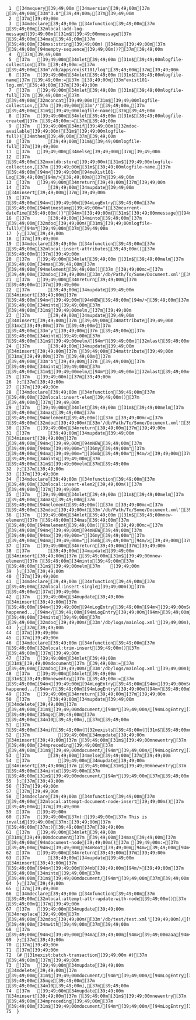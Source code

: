      1	[34mxquery[39;49;00m [34mversion[39;49;00m[37m [39;49;00m[33m"3.0"[39;49;00m;[37m[39;49;00m
     2	[37m[39;49;00m
     3	[34mdeclare[39;49;00m [34mfunction[39;49;00m[37m [39;49;00m[32mlocal:add-log-message[39;49;00m([31m$[39;49;00mmessage[37m [39;49;00m[34mas[39;49;00m[37m [39;49;00m[36mxs:string[39;49;00m) [34mas[39;49;00m[37m [39;49;00m[94mempty-sequence[39;49;00m()?[37m[39;49;00m
     4	{[37m[39;49;00m
     5	[37m	[39;49;00m[34mlet[39;49;00m [31m$[39;49;00mlogfile-collection[37m [39;49;00m:=[37m [39;49;00m[33m"/db/apps/exist101/log"[39;49;00m[37m[39;49;00m
     6	[37m	[39;49;00m[34mlet[39;49;00m [31m$[39;49;00mlogfile-name[37m [39;49;00m:=[37m [39;49;00m[33m"exist101-log.xml"[39;49;00m[37m[39;49;00m
     7	[37m	[39;49;00m[34mlet[39;49;00m [31m$[39;49;00mlogfile-full[37m [39;49;00m:=[37m [39;49;00m[32mconcat[39;49;00m([31m$[39;49;00mlogfile-collection,[37m [39;49;00m[33m'/'[39;49;00m,[37m [39;49;00m[31m$[39;49;00mlogfile-name)[37m[39;49;00m
     8	[37m	[39;49;00m[34mlet[39;49;00m [31m$[39;49;00mlogfile-created[37m [39;49;00m:=[37m[39;49;00m
     9	[37m	[39;49;00m[34mif[39;49;00m([32mdoc-available[39;49;00m([31m$[39;49;00mlogfile-full))[34mthen[39;49;00m[37m[39;49;00m
    10	[37m		[39;49;00m[31m$[39;49;00mlogfile-full[37m[39;49;00m
    11	[37m	[39;49;00m[34melse[39;49;00m[37m[39;49;00m
    12	[37m		[39;49;00m[32mxmldb:store[39;49;00m([31m$[39;49;00mlogfile-collection,[37m [39;49;00m[31m$[39;49;00mlogfile-name,[37m [39;49;00m[94m<[39;49;00m[94meXist101-Log[39;49;00m[94m/>[39;49;00m)[37m[39;49;00m
    13	[37m	[39;49;00m[34mreturn[39;49;00m[37m[39;49;00m
    14	[37m		[39;49;00m[34mupdate[39;49;00m [34minsert[39;49;00m[37m[39;49;00m
    15	[37m			[39;49;00m[94m<[39;49;00m[94mLogEntry[39;49;00m[37m [39;49;00m[94mtimestamp[39;49;00m="{[32mcurrent-dateTime[39;49;00m()}"[94m>[39;49;00m{[31m$[39;49;00mmessage}[94m</[39;49;00m[94mLogEntry[39;49;00m[94m>[39;49;00m[37m[39;49;00m
    16	[37m		[39;49;00m[34minto[39;49;00m[37m [39;49;00m[32mdoc[39;49;00m([31m$[39;49;00mlogfile-full)/[94m*[39;49;00m[37m[39;49;00m
    17	};[37m[39;49;00m
    18	[37m[39;49;00m
    19	[34mdeclare[39;49;00m [34mfunction[39;49;00m[37m [39;49;00m[32mlocal:insert-attributes[39;49;00m()[37m [39;49;00m{[37m[39;49;00m
    20	[37m	[39;49;00m[34mlet[39;49;00m [31m$[39;49;00melm[37m [39;49;00m[34mas[39;49;00m[37m [39;49;00m[94melement[39;49;00m()[37m [39;49;00m:=[37m [39;49;00m[32mdoc[39;49;00m([33m'/db/Path/To/Some/Document.xml'[39;49;00m)/[94m*[39;49;00m[37m[39;49;00m
    21	[37m	[39;49;00m[34mreturn[39;49;00m[37m [39;49;00m([37m[39;49;00m
    22	[37m		[39;49;00m[34mupdate[39;49;00m [34minsert[39;49;00m[37m [39;49;00m[94m<[39;49;00m[94mNEW[39;49;00m[94m/>[39;49;00m[37m [39;49;00m[34minto[39;49;00m[37m [39;49;00m[31m$[39;49;00melm,[37m[39;49;00m
    23	[37m		[39;49;00m[34mupdate[39;49;00m [34minsert[39;49;00m[37m [39;49;00m[34mattribute[39;49;00m [31mx[39;49;00m[37m [39;49;00m{[37m [39;49;00m[33m'y'[39;49;00m[37m [39;49;00m}[37m [39;49;00m[34minto[39;49;00m[37m [39;49;00m[31m$[39;49;00melm/[94m*[39;49;00m[[32mlast[39;49;00m()],[37m[39;49;00m
    24	[37m		[39;49;00m[34mupdate[39;49;00m [34minsert[39;49;00m[37m [39;49;00m[34mattribute[39;49;00m [31ma[39;49;00m[37m [39;49;00m{[37m [39;49;00m[33m'b'[39;49;00m[37m [39;49;00m}[37m [39;49;00m[34minto[39;49;00m[37m [39;49;00m[31m$[39;49;00melm/[94m*[39;49;00m[[32mlast[39;49;00m()][37m[39;49;00m
    25	[37m	[39;49;00m)[37m[39;49;00m
    26	};[37m[39;49;00m
    27	[37m[39;49;00m
    28	[34mdeclare[39;49;00m [34mfunction[39;49;00m[37m [39;49;00m[32mlocal:insert-elem[39;49;00m()[37m [39;49;00m{[37m[39;49;00m
    29	[37m	[39;49;00m[34mlet[39;49;00m [31m$[39;49;00melm[37m [39;49;00m[34mas[39;49;00m[37m [39;49;00m[94melement[39;49;00m()[37m [39;49;00m:=[37m [39;49;00m[32mdoc[39;49;00m([33m'/db/Path/To/Some/Document.xml'[39;49;00m)/[94m*[39;49;00m[37m[39;49;00m
    30	[37m	[39;49;00m[34mreturn[39;49;00m[37m[39;49;00m
    31	[37m		[39;49;00m[34mupdate[39;49;00m [34minsert[39;49;00m[37m [39;49;00m[94m<[39;49;00m[94mNEW[39;49;00m[37m [39;49;00m[94mx[39;49;00m="[36my[39;49;00m"[37m [39;49;00m[94ma[39;49;00m="[36mb[39;49;00m"[94m/>[39;49;00m[37m [39;49;00m[34minto[39;49;00m[37m [39;49;00m[31m$[39;49;00melm[37m[39;49;00m
    32	};[37m[39;49;00m
    33	[37m[39;49;00m
    34	[34mdeclare[39;49;00m [34mfunction[39;49;00m[37m [39;49;00m[32mlocal:insert-elem2[39;49;00m()[37m [39;49;00m{[37m[39;49;00m
    35	[37m	[39;49;00m[34mlet[39;49;00m [31m$[39;49;00melm[37m [39;49;00m[34mas[39;49;00m[37m [39;49;00m[94melement[39;49;00m()[37m [39;49;00m:=[37m [39;49;00m[32mdoc[39;49;00m([33m'/db/Path/To/Some/Document.xml'[39;49;00m)/[94m*[39;49;00m[37m[39;49;00m
    36	[37m	[39;49;00m[34mlet[39;49;00m [31m$[39;49;00mnew-element[37m [39;49;00m[34mas[39;49;00m[37m [39;49;00m[94melement[39;49;00m()[37m [39;49;00m:=[37m [39;49;00m[94m<[39;49;00m[94mNEW[39;49;00m[37m [39;49;00m[94mx[39;49;00m="[36my[39;49;00m"[37m [39;49;00m[94ma[39;49;00m="[36mb[39;49;00m"[94m/>[39;49;00m[37m[39;49;00m
    37	[37m	[39;49;00m[34mreturn[39;49;00m[37m[39;49;00m
    38	[37m		[39;49;00m[34mupdate[39;49;00m [34minsert[39;49;00m[37m [39;49;00m[31m$[39;49;00mnew-element[37m [39;49;00m[34minto[39;49;00m[37m [39;49;00m[31m$[39;49;00melm[37m	[39;49;00m
    39	};[37m[39;49;00m
    40	[37m[39;49;00m
    41	[34mdeclare[39;49;00m [34mfunction[39;49;00m[37m [39;49;00m[32mlocal:insert-single[39;49;00m()[37m [39;49;00m{[37m[39;49;00m
    42	[37m	[39;49;00m[34mupdate[39;49;00m [34minsert[39;49;00m[37m [39;49;00m[94m<[39;49;00m[94mLogEntry[39;49;00m[94m>[39;49;00mSomething happened...[94m</[39;49;00m[94mLogEntry[39;49;00m[94m>[39;49;00m[37m [39;49;00m[34minto[39;49;00m[37m [39;49;00m[32mdoc[39;49;00m([33m'/db/logs/mainlog.xml'[39;49;00m)/[94m*[39;49;00m[37m[39;49;00m
    43	};[37m[39;49;00m
    44	[37m[39;49;00m
    45	[37m[39;49;00m
    46	[34mdeclare[39;49;00m [34mfunction[39;49;00m[37m [39;49;00m[32mlocal:trim-insert[39;49;00m()[37m [39;49;00m{[37m[39;49;00m
    47	[37m	[39;49;00m[34mlet[39;49;00m [31m$[39;49;00mdocument[37m [39;49;00m:=[37m [39;49;00m[32mdoc[39;49;00m([33m'/db/logs/mainlog.xml'[39;49;00m)[37m[39;49;00m
    48	[37m	[39;49;00m[34mlet[39;49;00m [31m$[39;49;00mnewentry[37m [39;49;00m:=[37m [39;49;00m[94m<[39;49;00m[94mLogEntry[39;49;00m[94m>[39;49;00mSomething happened...[94m</[39;49;00m[94mLogEntry[39;49;00m[94m>[39;49;00m[37m[39;49;00m
    49	[37m	[39;49;00m[34mreturn[39;49;00m[37m[39;49;00m
    50	[37m		[39;49;00m[34mupdate[39;49;00m [34mdelete[39;49;00m[37m [39;49;00m[31m$[39;49;00mdocument/[94m*[39;49;00m/[94mLogEntry[39;49;00m[[32mposition[39;49;00m()[37m [39;49;00m[35mge[39;49;00m[37m [39;49;00m[34m10[39;49;00m],[37m[39;49;00m
    51	[37m		[39;49;00m[34mif[39;49;00m([32mexists[39;49;00m([31m$[39;49;00mdocument/[94m*[39;49;00m/[94mLogEntry[39;49;00m[[34m1[39;49;00m]))[34mthen[39;49;00m[37m[39;49;00m
    52	[37m			[39;49;00m[34mupdate[39;49;00m [34minsert[39;49;00m[37m [39;49;00m[31m$[39;49;00mnewentry[37m [39;49;00m[34mpreceding[39;49;00m[37m [39;49;00m[31m$[39;49;00mdocument/[94m*[39;49;00m/[94mLogEntry[39;49;00m[[34m1[39;49;00m][37m[39;49;00m
    53	[37m		[39;49;00m[34melse[39;49;00m[37m[39;49;00m
    54	[37m			[39;49;00m[34mupdate[39;49;00m [34minsert[39;49;00m[37m [39;49;00m[31m$[39;49;00mnewentry[37m [39;49;00m[34minto[39;49;00m[37m [39;49;00m[31m$[39;49;00mdocument/[94m*[39;49;00m[37m[39;49;00m
    55	};[37m[39;49;00m
    56	[37m[39;49;00m
    57	[37m[39;49;00m
    58	[34mdeclare[39;49;00m [34mfunction[39;49;00m[37m [39;49;00m[32mlocal:attempt-document-node-insert[39;49;00m()[37m [39;49;00m{[37m[39;49;00m
    59	[37m	[39;49;00m
    60	[37m	[39;49;00m[37m(:[39;49;00m[37m This is invalid[39;49;00m[37m:[39;49;00m[37m [39;49;00m[37m:)[39;49;00m[37m[39;49;00m
    61	[37m	[39;49;00m[34mlet[39;49;00m [31m$[39;49;00mdocument[37m [39;49;00m[34mas[39;49;00m[37m [39;49;00m[94mdocument-node[39;49;00m()[37m [39;49;00m:=[37m [39;49;00m[94m<[39;49;00m[94mRoot[39;49;00m[94m>[39;49;00m[94m<[39;49;00m[94ma[39;49;00m[94m/>[39;49;00m[94m</[39;49;00m[94mRoot[39;49;00m[94m>[39;49;00m[37m[39;49;00m
    62	[37m	[39;49;00m[34mreturn[39;49;00m[37m[39;49;00m
    63	[37m		[39;49;00m[34mupdate[39;49;00m [34minsert[39;49;00m[37m [39;49;00m[94m<[39;49;00m[94mb[39;49;00m[94m/>[39;49;00m[37m [39;49;00m[34minto[39;49;00m[37m [39;49;00m[31m$[39;49;00mdocument/[94m*[39;49;00m[37m[39;49;00m
    64	};[37m[39;49;00m
    65	[37m[39;49;00m
    66	[34mdeclare[39;49;00m [34mfunction[39;49;00m[37m [39;49;00m[32mlocal:attempt-attr-update-with-node[39;49;00m()[37m [39;49;00m{[37m[39;49;00m
    67	[37m	[39;49;00m[34mupdate[39;49;00m [34mreplace[39;49;00m[37m [39;49;00m[32mdoc[39;49;00m([33m'/db/test/test.xml'[39;49;00m)/[94m*[39;49;00m/[36m@name[39;49;00m[37m [39;49;00m[34mwith[39;49;00m[37m[39;49;00m
    68	[37m		[39;49;00m[94m<[39;49;00m[94ma[39;49;00m[94m>[39;49;00maaa[94m<[39;49;00m[94mb[39;49;00m[94m>[39;49;00mbbb[94m</[39;49;00m[94mb[39;49;00m[94m>[39;49;00m[94m</[39;49;00m[94ma[39;49;00m[94m>[39;49;00m[37m[39;49;00m
    69	};[37m[39;49;00m
    70	[37m[39;49;00m
    71	[37m[39;49;00m
    72	(# [31mexist:batch-transaction[39;49;00m #)[37m [39;49;00m{[37m[39;49;00m
    73	[37m	[39;49;00m[34mupdate[39;49;00m [34mdelete[39;49;00m[37m [39;49;00m[31m$[39;49;00mdocument/[94m*[39;49;00m/[94mLogEntry[39;49;00m[[32mposition[39;49;00m()[37m [39;49;00m[35mge[39;49;00m[37m [39;49;00m[34m10[39;49;00m],[37m[39;49;00m
    74	[37m	[39;49;00m[34mupdate[39;49;00m [34minsert[39;49;00m[37m [39;49;00m[31m$[39;49;00mnewentry[37m [39;49;00m[34mpreceding[39;49;00m[37m [39;49;00m[31m$[39;49;00mdocument/[94m*[39;49;00m/[94mLogEntry[39;49;00m[[34m1[39;49;00m][37m[39;49;00m
    75	}
